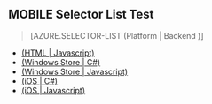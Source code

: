 ﻿<properties title="Documentation Example - Mobile selectors" pageTitle="Documentation Example - Mobile selectors" metaKeywords="" description="This is an example document" documentationCenter="" services="" solutions="" authors="" videoId="" scriptId="" />


## MOBILE Selector List Test ##

> [AZURE.SELECTOR-LIST (Platform | Backend )]
- [(HTML | Javascript)](/xx-yy/documentation/articles/example-azure-selector-list/)
- [(Windows Store | C#)](/xx-yy/documentation/articles/example-azure-selector-list2/)
- [(Windows Store | Javascript)](http://www.windowsazure.com/)
- [(iOS | C#)](/documentation/ios/csharp/)
- [(iOS | Javascript)](/documentation/ios/javascript/)



